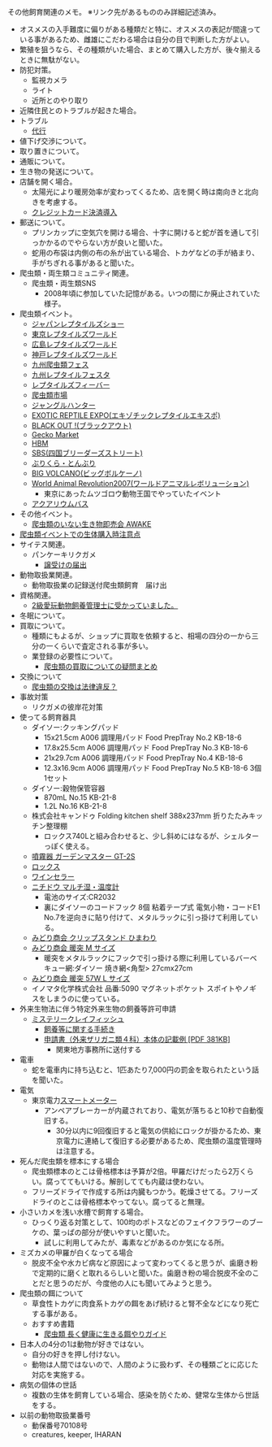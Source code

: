 ---
---

その他飼育関連のメモ。
※リンク先があるもののみ詳細記述済み。  

* オスメスの入手難度に偏りがある種類だと特に、オスメスの表記が間違っている事があるため、雌雄にこだわる場合は自分の目で判断した方がよい。
* 繁殖を狙うなら、その種類がいた場合、まとめて購入した方が、後々揃えるときに無駄がない。
* 防犯対策。
    - 監視カメラ
    - ライト
    - 近所とのやり取り
* 近隣住民とのトラブルが起きた場合。
* トラブル
    - [代行](https://note.com/mitsuaki1229/)
* 値下げ交渉について。
* 取り置きについて。
* 通販について。
* 生き物の発送について。
* 店舗を開く場合。
    - 太陽光により暖房効率が変わってくるため、店を開く時は南向きと北向きを考慮する。
    - [クレジットカード決済導入](/care/notes/introduce_credit_card_payment)
* 郵送について。
    - プリンカップに空気穴を開ける場合、十字に開けると蛇が首を通して引っかかるのでやらない方が良いと聞いた。
    - 蛇用の布袋は内側の布の糸が出ている場合、トカゲなどの手が絡まり、手がちぎれる事があると聞いた。
* 爬虫類・両生類コミュニティ関連。
    - 爬虫類・両生類SNS
        - 2008年頃に参加していた記憶がある。いつの間にか廃止されていた様子。
* 爬虫類イベント。
    - [ジャパンレプタイルズショー](https://www.rep-japan.co.jp/jrs/)
    - [東京レプタイルズワールド](https://tokyo.reptilesworld.jp/)
    - [広島レプタイルズワールド](https://hiroshima.reptilesworld.jp/)
    - [神戸レプタイルズワールド](http://kobe.reptilesworld.jp/)
    - [九州爬虫類フェス](https://q-reptile.com/)
    - [九州レプタイルフェスタ](https://q-rep.net/)
    - [レプタイルズフィーバー](https://www.tv-osaka.co.jp/event/reptiles2021/)
    - [爬虫類市場](http://hatyuichi.com/)
    - [ジャングルハンター](https://nagatukasa.wixsite.com/junglehunter)
    - [EXOTIC REPTILE EXPO(エキゾチックレプタイルエキスポ)](https://reptilexpo-jp.com/)
    - [BLACK OUT !(ブラックアウト)](https://www.blackout1999.com/)
    - [Gecko Market](https://geckomarket.jp/Gecko/)
    - [HBM](http://hbm.c.ooco.jp/)
    - [SBS(四国ブリーダーズストリート)](https://4breedersstreet.jp/)
    - [ぶりくら・とんぶり](https://burikura.com/)
    - [BIG VOLCANO(ビッグボルケーノ)](http://www.bigvolcano.info/kaisaiinfo.htm)
    - [World Animal Revolution2007(ワールドアニマルレボリューション)](http://www.vampire-kashiwa.com/ivent/war/war.htm)
        - 東京にあったムツゴロウ動物王国でやっていたイベント
    - [アクアリウムバス](https://aquariumbus.com/)
* その他イベント。
    - [爬虫類のいない生き物即売会 AWAKE](https://twitter.com/awake98411039)
* [爬虫類イベントでの生体購入時注意点](https://note.com/ikimonooki/n/n54a46d263cdf)
* サイテス関連。
    - パンケーキリクガメ
        - [譲受けの届出](http://www.jwrc.or.jp/service/cites/regist/yuzuriuke.htm)
* 動物取扱業関連。
    - 動物取扱業の記録送付爬虫類飼育　届け出
* 資格関連。
    - [2級愛玩動物飼養管理士に受かっていました。](https://mitsuaki1229.hatenablog.com/entry/2021/01/31/211413)
* 冬眠について。
* 買取について。
    - 種類にもよるが、ショップに買取を依頼すると、相場の四分の一から三分の一くらいで査定される事が多い。
    - 業登録の必要性について。
        - [爬虫類の買取についての疑問まとめ](https://note.com/ikimonooki/n/n47e15d1eb703)
* 交換について
    - [爬虫類の交換は法律違反？](https://note.com/ikimonooki/n/na006a5d1cdb4)
* 事故対策
    - リクガメの彼岸花対策
* 使ってる飼育器具
    - ダイソー:クッキングパッド
        - 15x21.5cm A006 調理用パッド Food PrepTray No.2 KB-18-6
        - 17.8x25.5cm A006 調理用パッド Food PrepTray No.3 KB-18-6
        - 21x29.7cm A006 調理用パッド Food PrepTray No.4 KB-18-6
        - 12.3x16.9cm A006 調理用パッド Food PrepTray No.5 KB-18-6 3個1セット
    - ダイソー:穀物保管容器
        - 870mL No.15 KB-21-8
        - 1.2L No.16 KB-21-8
    - 株式会社キャンドゥ Folding kitchen shelf 388x237mm 折りたたみキッチン整理棚
        - ロックス740Lと組み合わせると、少し斜めにはなるが、シェルターっぽく使える。
    - [噴霧器 ガーデンマスター GT-2S](https://amzn.to/3tpULg8)
    - [ロックス](https://amzn.to/3jhGQDS)
    - [ワインセラー](https://amzn.to/39IxC0v)
    - [ニチドウ マルチ湿・温度計](https://amzn.to/3eZAEjO)
        - 電池のサイズ:CR2032
        - 裏にダイソーのコードフック 8個 粘着テープ式 電気小物・コードE1 No.7を逆向きに貼り付けて、メタルラックに引っ掛けて利用している。
    - [みどり商会 クリップスタンド ひまわり](https://amzn.to/3vHGA77)
    - [みどり商会 暖突 M サイズ](https://amzn.to/3cV3H5u)
        - 暖突をメタルラックにフックで引っ掛ける際に利用しているバーベキュー網:ダイソー 焼き網<角型> 27cmx27cm
    - [みどり商会 暖突 57W L サイズ](https://amzn.to/3tCgYGU)
    - イノマタ化学株式会社 品番:5090 マグネットポケット スポイトやノギスをしまうのに使っている。
* 外来生物法に伴う特定外来生物の飼養等許可申請
    - [ミステリークレイフィッシュ](https://www.env.go.jp/nature/intro/2outline/attention/gairaizarigani.html)
        - [飼養等に関する手続き](https://www.env.go.jp/nature/intro/1law/shiyou/tetsuduki.html)
        - [申請書（外来ザリガニ類４科）本体の記載例 [PDF 381KB]](https://www.env.go.jp/nature/intro/1law/shiyou/files/1-A_zarigani_sample.pdf)
            - 関東地方事務所に送付する
* 電車
    - 蛇を電車内に持ち込むと、1匹あたり7,000円の罰金を取られたという話を聞いた。
* 電気
    - 東京電力[スマートメーター](https://www.tepco.co.jp/ep/private/smartlife/smartmeter.html)
        - アンペアブレーカーが内蔵されており、電気が落ちると10秒で自動復旧する。
            - 30分以内に9回復旧すると電気の供給にロックが掛かるため、東京電力に連絡して復旧する必要があるため、爬虫類の温度管理時は注意する。
* 死んだ爬虫類を標本にする場合
    - 爬虫類標本のとこは骨格標本は予算が2倍。甲羅だけだったら2万くらい。腐っててもいける。解剖してても内蔵は使わない。
    - フリーズドライで作成する所は内臓もつかう。乾燥させてる。フリーズドライのとこは骨格標本やってない。腐ってると無理。
* 小さいカメを浅い水槽で飼育する場合。
    - ひっくり返る対策として、100均のポトスなどのフェイクフラワーのブーケの、葉っぱの部分が使いやすいと聞いた。
        - 試しに利用してみたが、毒素などがあるのか気になる所。
* ミズカメの甲羅が白くなってる場合
    - 脱皮不全や水カビ病など原因によって変わってくると思うが、歯磨き粉で定期的に磨くと取れるらしいと聞いた。歯磨き粉の場合脱皮不全のことだと思うのだが、今度他の人にも聞いてみようと思う。
* 爬虫類の餌について
    - 草食性トカゲに肉食系トカゲの餌をあげ続けると腎不全などになり死亡する事がある。
    - おすすめ書籍
        - [爬虫類 長く健康に生きる餌やりガイド](https://amzn.to/311yyYB)
* 日本人の4分の1は動物が好きではない。
    - 自分の好きを押し付けない。
    - 動物は人間ではないので、人間のように扱わず、その種類ごとに応じた対応を実施する。
* 病気の個体の世話
    - 複数の生体を飼育している場合、感染を防ぐため、健常な生体から世話をする。
* 以前の動物取扱業番号
    - 動保番号70108号
    - creatures, keeper, IHARAN
